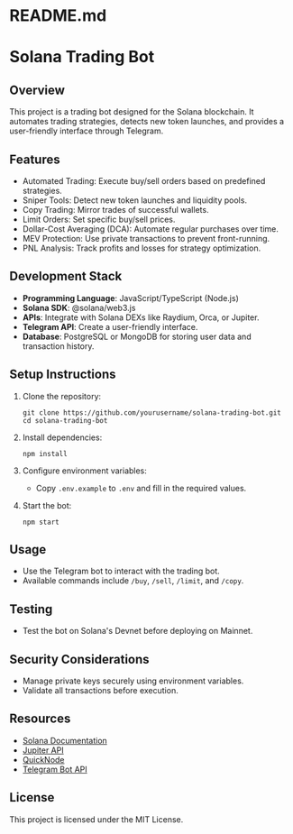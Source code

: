 # README.md

# Solana Trading Bot

## Overview
This project is a trading bot designed for the Solana blockchain. It automates trading strategies, detects new token launches, and provides a user-friendly interface through Telegram.

## Features
- Automated Trading: Execute buy/sell orders based on predefined strategies.
- Sniper Tools: Detect new token launches and liquidity pools.
- Copy Trading: Mirror trades of successful wallets.
- Limit Orders: Set specific buy/sell prices.
- Dollar-Cost Averaging (DCA): Automate regular purchases over time.
- MEV Protection: Use private transactions to prevent front-running.
- PNL Analysis: Track profits and losses for strategy optimization.

## Development Stack
- **Programming Language**: JavaScript/TypeScript (Node.js)
- **Solana SDK**: @solana/web3.js
- **APIs**: Integrate with Solana DEXs like Raydium, Orca, or Jupiter.
- **Telegram API**: Create a user-friendly interface.
- **Database**: PostgreSQL or MongoDB for storing user data and transaction history.

## Setup Instructions
1. Clone the repository:
   ```
   git clone https://github.com/yourusername/solana-trading-bot.git
   cd solana-trading-bot
   ```

2. Install dependencies:
   ```
   npm install
   ```

3. Configure environment variables:
   - Copy `.env.example` to `.env` and fill in the required values.

4. Start the bot:
   ```
   npm start
   ```

## Usage
- Use the Telegram bot to interact with the trading bot.
- Available commands include `/buy`, `/sell`, `/limit`, and `/copy`.

## Testing
- Test the bot on Solana's Devnet before deploying on Mainnet.

## Security Considerations
- Manage private keys securely using environment variables.
- Validate all transactions before execution.

## Resources
- [Solana Documentation](https://docs.solana.com/)
- [Jupiter API](https://jup.ag/)
- [QuickNode](https://www.quicknode.com/)
- [Telegram Bot API](https://core.telegram.org/bots/api)

## License
This project is licensed under the MIT License.